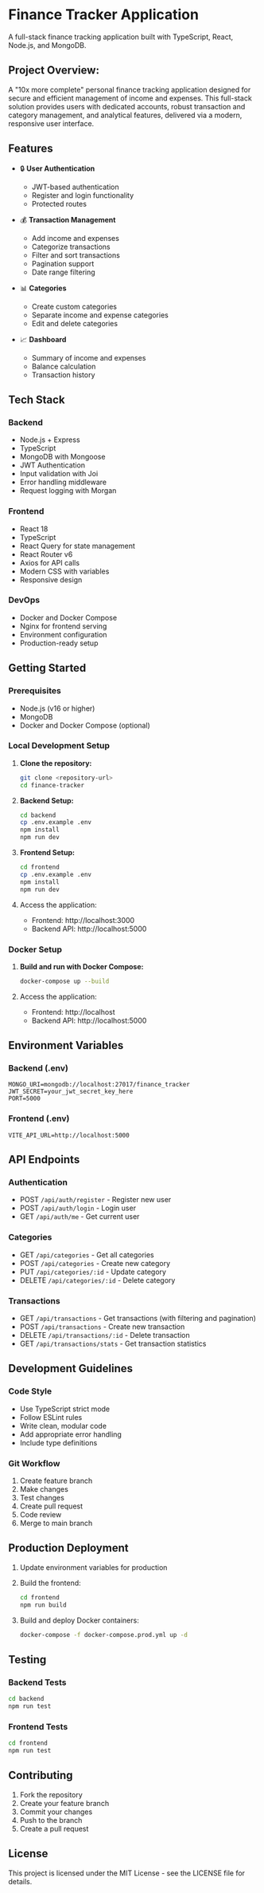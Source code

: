 # Finance Tracker Application

A full-stack finance tracking application built with TypeScript, React, Node.js, and MongoDB.

## Project Overview:
A "10x more complete" personal finance tracking application designed for secure and efficient management of income and expenses. This full-stack solution provides users with dedicated accounts, robust transaction and category management, and analytical features, delivered via a modern, responsive user interface.

## Features

- 🔒 **User Authentication**

  - JWT-based authentication
  - Register and login functionality
  - Protected routes

- 💰 **Transaction Management**

  - Add income and expenses
  - Categorize transactions
  - Filter and sort transactions
  - Pagination support
  - Date range filtering

- 📊 **Categories**

  - Create custom categories
  - Separate income and expense categories
  - Edit and delete categories

- 📈 **Dashboard**
  - Summary of income and expenses
  - Balance calculation
  - Transaction history

## Tech Stack

### Backend

- Node.js + Express
- TypeScript
- MongoDB with Mongoose
- JWT Authentication
- Input validation with Joi
- Error handling middleware
- Request logging with Morgan

### Frontend

- React 18
- TypeScript
- React Query for state management
- React Router v6
- Axios for API calls
- Modern CSS with variables
- Responsive design

### DevOps

- Docker and Docker Compose
- Nginx for frontend serving
- Environment configuration
- Production-ready setup

## Getting Started

### Prerequisites

- Node.js (v16 or higher)
- MongoDB
- Docker and Docker Compose (optional)

### Local Development Setup

1. **Clone the repository:**

   ```bash
   git clone <repository-url>
   cd finance-tracker
   ```

2. **Backend Setup:**

   ```bash
   cd backend
   cp .env.example .env
   npm install
   npm run dev
   ```

3. **Frontend Setup:**

   ```bash
   cd frontend
   cp .env.example .env
   npm install
   npm run dev
   ```

4. Access the application:
   - Frontend: http://localhost:3000
   - Backend API: http://localhost:5000

### Docker Setup

1. **Build and run with Docker Compose:**

   ```bash
   docker-compose up --build
   ```

2. Access the application:
   - Frontend: http://localhost
   - Backend API: http://localhost:5000

## Environment Variables

### Backend (.env)

```
MONGO_URI=mongodb://localhost:27017/finance_tracker
JWT_SECRET=your_jwt_secret_key_here
PORT=5000
```

### Frontend (.env)

```
VITE_API_URL=http://localhost:5000
```

## API Endpoints

### Authentication

- POST `/api/auth/register` - Register new user
- POST `/api/auth/login` - Login user
- GET `/api/auth/me` - Get current user

### Categories

- GET `/api/categories` - Get all categories
- POST `/api/categories` - Create new category
- PUT `/api/categories/:id` - Update category
- DELETE `/api/categories/:id` - Delete category

### Transactions

- GET `/api/transactions` - Get transactions (with filtering and pagination)
- POST `/api/transactions` - Create new transaction
- DELETE `/api/transactions/:id` - Delete transaction
- GET `/api/transactions/stats` - Get transaction statistics

## Development Guidelines

### Code Style

- Use TypeScript strict mode
- Follow ESLint rules
- Write clean, modular code
- Add appropriate error handling
- Include type definitions

### Git Workflow

1. Create feature branch
2. Make changes
3. Test changes
4. Create pull request
5. Code review
6. Merge to main branch

## Production Deployment

1. Update environment variables for production
2. Build the frontend:

   ```bash
   cd frontend
   npm run build
   ```

3. Build and deploy Docker containers:
   ```bash
   docker-compose -f docker-compose.prod.yml up -d
   ```

## Testing

### Backend Tests

```bash
cd backend
npm run test
```

### Frontend Tests

```bash
cd frontend
npm run test
```

## Contributing

1. Fork the repository
2. Create your feature branch
3. Commit your changes
4. Push to the branch
5. Create a pull request

## License

This project is licensed under the MIT License - see the LICENSE file for details.
